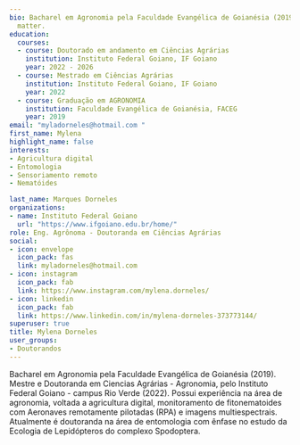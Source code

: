 ```yaml
---
bio: Bacharel em Agronomia pela Faculdade Evangélica de Goianésia (2019). Mestre e Doutoranda em Ciencias Agrárias - Agronomia, pelo Instituto Federal Goiano - campus Rio Verde (2022). Possui experiência na área de agronomia, voltada a agricultura digital, monitoramento de fitonematoides com Aeronaves remotamente pilotadas (RPA) e imagens multiespectrais. Atualmente é doutoranda na área de entomologia com ênfase no estudo da Ecologia de Lepidópteros do complexo Spodoptera.
  matter.
education:
  courses:
  - course: Doutorado em andamento em Ciências Agrárias
    institution: Instituto Federal Goiano, IF Goiano
    year: 2022 - 2026
  - course: Mestrado em Ciências Agrárias
    institution: Instituto Federal Goiano, IF Goiano
    year: 2022
  - course: Graduação em AGRONOMIA
    institution: Faculdade Evangélica de Goianésia, FACEG
    year: 2019
email: "myladorneles@hotmail.com "
first_name: Mylena 
highlight_name: false
interests:
- Agricultura digital
- Entomologia
- Sensoriamento remoto
- Nematóides

last_name: Marques Dorneles
organizations:
- name: Instituto Federal Goiano
  url: "https://www.ifgoiano.edu.br/home/"
role: Eng. Agrônoma - Doutoranda em Ciências Agrárias
social:
- icon: envelope
  icon_pack: fas
  link: myladorneles@hotmail.com 
- icon: instagram
  icon_pack: fab
  link: https://www.instagram.com/mylena.dorneles/
- icon: linkedin
  icon_pack: fab
  link: https://www.linkedin.com/in/mylena-dorneles-373773144/
superuser: true
title: Mylena Dorneles
user_groups:
- Doutorandos
---
```


Bacharel em Agronomia pela Faculdade Evangélica de Goianésia (2019). Mestre e Doutoranda em Ciencias Agrárias - Agronomia, pelo Instituto Federal Goiano - campus Rio Verde (2022). Possui experiência na área de agronomia, voltada a agricultura digital, monitoramento de fitonematoides com Aeronaves remotamente pilotadas (RPA) e imagens multiespectrais. Atualmente é doutoranda na área de entomologia com ênfase no estudo da Ecologia de Lepidópteros do complexo Spodoptera.